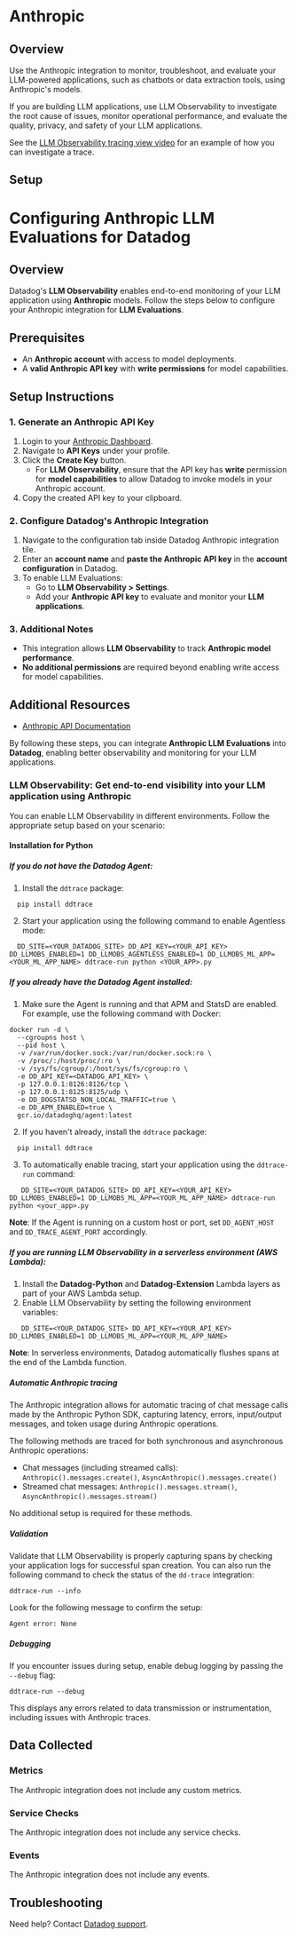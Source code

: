 # Anthropic

## Overview

Use the Anthropic integration to monitor, troubleshoot, and evaluate your LLM-powered applications, such as chatbots or data extraction tools, using Anthropic's models.

If you are building LLM applications, use LLM Observability to investigate the root cause of issues,
monitor operational performance, and evaluate the quality, privacy, and safety of your LLM applications.

See the [LLM Observability tracing view video](https://imgix.datadoghq.com/video/products/llm-observability/expedite-troubleshooting.mp4?fm=webm&fit=max) for an example of how you can investigate a trace.

## Setup

# Configuring Anthropic LLM Evaluations for Datadog

## Overview

Datadog's **LLM Observability** enables end-to-end monitoring of your LLM application using **Anthropic** models. Follow the steps below to configure your Anthropic integration for **LLM Evaluations**.

## Prerequisites

- An **Anthropic account** with access to model deployments.
- A **valid Anthropic API key** with **write permissions** for model capabilities.

## Setup Instructions

### 1. Generate an Anthropic API Key

1. Login to your [Anthropic Dashboard][3].
2. Navigate to **API Keys** under your profile.
3. Click the **Create Key** button.
   - For **LLM Observability**, ensure that the API key has **write** permission for **model capabilities** to allow Datadog to invoke models in your Anthropic account.
4. Copy the created API key to your clipboard.

### 2. Configure Datadog's Anthropic Integration

1. Navigate to the configuration tab inside Datadog Anthropic integration tile.
2. Enter an **account name** and **paste the Anthropic API key** in the **account configuration** in Datadog.
3. To enable LLM Evaluations:
   - Go to **LLM Observability > Settings**.
   - Add your **Anthropic API key** to evaluate and monitor your **LLM applications**.

### 3. Additional Notes

- This integration allows **LLM Observability** to track **Anthropic model performance**.
- **No additional permissions** are required beyond enabling write access for model capabilities.

## Additional Resources

- [Anthropic API Documentation][4]

By following these steps, you can integrate **Anthropic LLM Evaluations** into **Datadog**, enabling better observability and monitoring for your LLM applications.

### LLM Observability: Get end-to-end visibility into your LLM application using Anthropic

You can enable LLM Observability in different environments. Follow the appropriate setup based on your scenario:

#### Installation for Python

##### If you do not have the Datadog Agent:

1. Install the `ddtrace` package:

```shell
  pip install ddtrace
```

2.  Start your application using the following command to enable Agentless mode:

```shell
  DD_SITE=<YOUR_DATADOG_SITE> DD_API_KEY=<YOUR_API_KEY> DD_LLMOBS_ENABLED=1 DD_LLMOBS_AGENTLESS_ENABLED=1 DD_LLMOBS_ML_APP=<YOUR_ML_APP_NAME> ddtrace-run python <YOUR_APP>.py
```

##### If you already have the Datadog Agent installed:

1. Make sure the Agent is running and that APM and StatsD are enabled. For example, use the following command with Docker:

```shell
docker run -d \
  --cgroupns host \
  --pid host \
  -v /var/run/docker.sock:/var/run/docker.sock:ro \
  -v /proc/:/host/proc/:ro \
  -v /sys/fs/cgroup/:/host/sys/fs/cgroup:ro \
  -e DD_API_KEY=<DATADOG_API_KEY> \
  -p 127.0.0.1:8126:8126/tcp \
  -p 127.0.0.1:8125:8125/udp \
  -e DD_DOGSTATSD_NON_LOCAL_TRAFFIC=true \
  -e DD_APM_ENABLED=true \
  gcr.io/datadoghq/agent:latest
```

2. If you haven't already, install the `ddtrace` package:

```shell
  pip install ddtrace
```

3. To automatically enable tracing, start your application using the `ddtrace-run` command:

```shell
   DD_SITE=<YOUR_DATADOG_SITE> DD_API_KEY=<YOUR_API_KEY> DD_LLMOBS_ENABLED=1 DD_LLMOBS_ML_APP=<YOUR_ML_APP_NAME> ddtrace-run python <your_app>.py
```

**Note**: If the Agent is running on a custom host or port, set `DD_AGENT_HOST` and `DD_TRACE_AGENT_PORT` accordingly.

##### If you are running LLM Observability in a serverless environment (AWS Lambda):

1. Install the **Datadog-Python** and **Datadog-Extension** Lambda layers as part of your AWS Lambda setup.
2. Enable LLM Observability by setting the following environment variables:

```shell
   DD_SITE=<YOUR_DATADOG_SITE> DD_API_KEY=<YOUR_API_KEY> DD_LLMOBS_ENABLED=1 DD_LLMOBS_ML_APP=<YOUR_ML_APP_NAME>
```

**Note**: In serverless environments, Datadog automatically flushes spans at the end of the Lambda function.

##### Automatic Anthropic tracing

The Anthropic integration allows for automatic tracing of chat message calls made by the Anthropic Python SDK, capturing latency, errors, input/output messages, and token usage during Anthropic operations.

The following methods are traced for both synchronous and asynchronous Anthropic operations:

- Chat messages (including streamed calls): `Anthropic().messages.create()`, `AsyncAnthropic().messages.create()`
- Streamed chat messages: `Anthropic().messages.stream()`, `AsyncAnthropic().messages.stream()`

No additional setup is required for these methods.

##### Validation

Validate that LLM Observability is properly capturing spans by checking your application logs for successful span creation. You can also run the following command to check the status of the `dd-trace` integration:

```shell
ddtrace-run --info
```

Look for the following message to confirm the setup:

```shell
Agent error: None
```

##### Debugging

If you encounter issues during setup, enable debug logging by passing the `--debug` flag:

```shell
ddtrace-run --debug
```

This displays any errors related to data transmission or instrumentation, including issues with Anthropic traces.

## Data Collected

### Metrics

The Anthropic integration does not include any custom metrics.

### Service Checks

The Anthropic integration does not include any service checks.

### Events

The Anthropic integration does not include any events.

## Troubleshooting

Need help? Contact [Datadog support][2].

[1]: https://docs.datadoghq.com/integrations/anthropic/
[2]: https://docs.datadoghq.com/help/
[3]: https://console.anthropic.com/login?selectAccount=true&returnTo=%2Fdashboard%3F
[4]: https://docs.anthropic.com/
